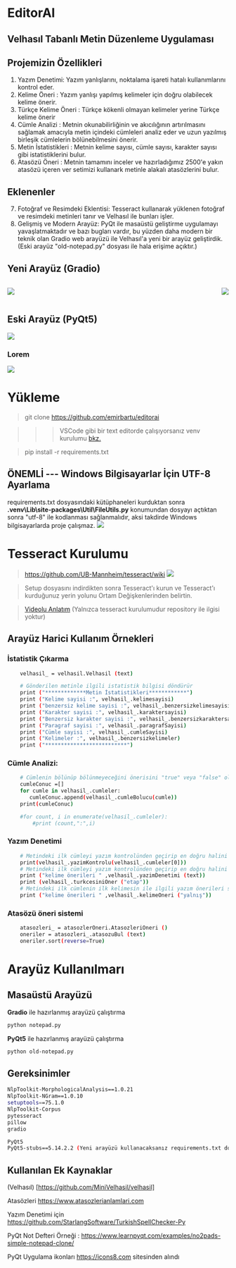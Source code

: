 # EditorAI
## Velhasıl Tabanlı Metin Düzenleme Uygulaması

## Projemizin Özellikleri

1. Yazım Denetimi: Yazım yanlışlarını, noktalama işareti hatalı kullanımlarını kontrol eder. 
2. Kelime Öneri : Yazım yanlışı yapılmış kelimeler için doğru olabilecek kelime önerir.
2. Türkçe Kelime Öneri : Türkçe kökenli olmayan kelimeler yerine Türkçe kelime önerir
3. Cümle Analizi : Metnin okunabilirliğinin ve akıcılığının artırılmasını sağlamak amacıyla metin içindeki cümleleri analiz eder ve uzun yazılmış birleşik cümlelerin bölünebilmesini önerir.
4. Metin İstatistikleri : Metnin kelime sayısı, cümle sayısı, karakter sayısı gibi istatistiklerini bulur.
5. Atasözü Öneri : Metnin tamamını inceler ve hazırladığımız 2500'e yakın atasözü içeren ver setimizi kullanark metinle alakalı atasözlerini bulur.
## Eklenenler
7. Fotoğraf ve Resimdeki Eklentisi: Tesseract kullanarak yüklenen fotoğraf ve resimdeki metinleri tanır ve Velhasıl ile bunları işler. 
8. Gelişmiş ve Modern Arayüz: PyQt ile masaüstü geliştirme uygulamayı yavaşlatmaktadır ve bazı bugları vardır, bu yüzden daha modern bir teknik olan Gradio web arayüzü ile Velhasıl'a yeni bir arayüz geliştirdik. (Eski arayüz "old-notepad.py" dosyası ile hala erişime açıktır.)


## Yeni Arayüz (Gradio)
<div style="display: flex; justify-content: space-between; align-items: center;">

![](images/arayuz1.png)

![](images/arayuz2.png)
</div>

## Eski Arayüz (PyQt5)
![](images/eskiarayuz.png)

### Lorem
![](images/lorem.png)

# Yükleme
> git clone https://github.com/emirbartu/editorai

>>> VSCode gibi bir text editorde çalışıyorsanız venv kurulumu [bkz.](https://freecodecamp.org/news/how-to-setup-virtual-environments-in-python/) 

> pip install -r requirements.txt

## ÖNEMLİ --- Windows Bilgisayarlar İçin UTF-8 Ayarlama  
requirements.txt dosyasındaki kütüphaneleri kurduktan sonra **.venv\Lib\site-packages\Util\FileUtils.py** konumundan dosyayı açtıktan sonra "utf-8" ile kodlanması sağlanmalıdır, aksi takdirde Windows bilgisayarlarda proje çalışmaz.
![](images\utfkodlama.png)


# Tesseract Kurulumu
> https://github.com/UB-Mannheim/tesseract/wiki
![](images\tesseractsetup.png)

> Setup dosyasını indirdikten sonra Tesseract'ı kurun ve Tesseract'ı kurduğunuz yerin yolunu Ortam Değişkenlerinden belirtin. 

> [Videolu Anlatım](https://www.youtube.com/watch?v=KKGLS_j7iJM) (Yalnızca tesseract kurulumudur repository ile ilgisi yoktur)


## Arayüz Harici Kullanım Örnekleri

### İstatistik Çıkarma

```sh
    velhasil_ = velhasil.Velhasil (text)

    # Gönderilen metinle ilgili istatistik bilgisi döndürür
    print ("*************Metin İstatistikleri************")
    print ("Kelime sayisi :", velhasil_.kelimesayisi)
    print ("benzersiz kelime sayisi :", velhasil_.benzersizkelimesayisi)
    print ("Karakter sayisi :", velhasil_.karaktersayisi)
    print ("Benzersiz karakter sayisi :", velhasil_.benzersizkaraktersayisi)
    print ("Paragraf sayisi :", velhasil_.paragrafSayisi)
    print ("Cümle sayisi :", velhasil_.cumleSayisi)
    print ("Kelimeler :", velhasil_.benzersizkelimeler)
    print ("**************************")
```

### Cümle Analizi:

```sh
    # Cümlenin bölünüp bölünmeyeceğini önerisini "true" veya "false" olarak bildirir
    cumleConuc =[]
    for cumle in velhasil_.cumleler:
       cumleConuc.append(velhasil_.cumleBolucu(cumle))
    print(cumleConuc)

    #for count, i in enumerate(velhasil_.cumleler):
        #print (count,":",i)

```

### Yazım Denetimi
```sh
    # Metindeki ilk cümleyi yazım kontrolünden geçirip en doğru halini döndürür
    print(velhasil_.yazimKontrolu(velhasil_.cumleler[0]))
    # Metindeki ilk cümleyi yazım kontrolünden geçirip en doğru halini döndürür
    print ("kelime önerileri " ,velhasil_.yazimDenetimi (text))
    print (velhasil_.turkcesiniOner ("etap"))
    # Metindeki ilk cümlenin ilk kelimesin ile ilgili yazım önerileri sunar
    print ("kelime önerileri " ,velhasil_.kelimeOneri ("yalnış"))

```
### Atasözü öneri sistemi
```sh
    atasozleri_ = atasozlerOneri.AtasozleriOneri ()
    oneriler = atasozleri_.atasozuBul (text)
    oneriler.sort(reverse=True)
```

# Arayüz Kullanılmarı
## Masaüstü Arayüzü
**Gradio** ile hazırlanmış arayüzü çalıştırma 
```sh
python notepad.py
```


**PyQt5** ile hazırlanmış arayüzü çalıştırma 
```sh
python old-notepad.py
```


## Gereksinimler

```sh
NlpToolkit-MorphologicalAnalysis==1.0.21
NlpToolkit-NGram==1.0.10
setuptools==75.1.0
NlpToolkit-Corpus
pytesseract
pillow
gradio

PyQt5
PyQt5-stubs==5.14.2.2 (Yeni arayüzü kullanacaksanız requirements.txt dosyasından silebilirsiniz)

```

## Kullanılan Ek Kaynaklar
(Velhasıl) [https://github.com/MiniVelhasil/velhasil]

Atasözleri https://www.atasozlerianlamlari.com

Yazım Denetimi için https://github.com/StarlangSoftware/TurkishSpellChecker-Py 

PyQt Not Defteri Örneği : https://www.learnpyqt.com/examples/no2pads-simple-notepad-clone/

PyQt Uygulama ikonları https://icons8.com sitesinden alındı

